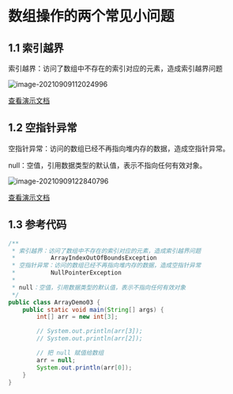 # 数组操作的两个常见小问题

## 1.1 索引越界

索引越界：访问了数组中不存在的索引对应的元素，造成索引越界问题

![image-20210909112024996](https://research-campus-1256316910.cos.ap-chongqing.myqcloud.com/PicGoimage-20210909112024996.png)

[查看演示文档](https://1drv.ms/p/s!Atmd1rID6xjMhLV1Cen0mhuYGK9lJA)

## 1.2 空指针异常

空指针异常：访问的数组已经不再指向堆内存的数据，造成空指针异常。

null：空值，引用数据类型的默认值，表示不指向任何有效对象。

![image-20210909122840796](https://research-campus-1256316910.cos.ap-chongqing.myqcloud.com/PicGoimage-20210909122840796.png)

[查看演示文档](https://1drv.ms/p/s!Atmd1rID6xjMhLV3qLfN2Qeb7oPzsg)

## 1.3 参考代码

```java
/**
 * 索引越界：访问了数组中不存在的索引对应的元素，造成索引越界问题
 *          ArrayIndexOutOfBoundsException
 * 空指针异常：访问的数组已经不再指向堆内存的数据，造成空指针异常
 *          NullPointerException
 *
 * null：空值，引用数据类型的默认值，表示不指向任何有效对象
 */
public class ArrayDemo03 {
    public static void main(String[] args) {
        int[] arr = new int[3];

		// System.out.println(arr[3]);
        // System.out.println(arr[2]);

        // 把 null 赋值给数组
        arr = null;
        System.out.println(arr[0]);
    }
}
```





